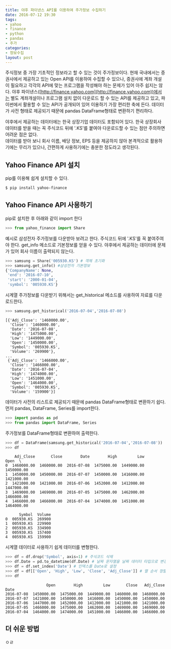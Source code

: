 ```yaml
---
title: 야후 파이낸스 API를 이용하여 주가정보 수집하기
date: 2016-07-12 19:30
tags:
- yahoo
- finance
- python
- pandas
- 주가
categories:
- 정보수집
layout: post
---
```


주식정보 중 가장 기초적인 정보라고 할 수 있는 것이 주가정보이다. 현재 국내에서는 증권사에서 제공하고 있는 Open API를 이용하여 수집할 수 있으나, 증권사에 계좌 개설이 필요하고 각각의 API에 맞는 프로그램을 작성해야 하는 문제가 있어 아주 쉽지는 않다. 야후 파이낸스([http://finance.yahoo.com](http://finance.yahoo.com))에서는 별도 계좌개설이나 프로그램 설치 없이 다운로드 할 수 있는 API를 제공하고 있고, 파이썬에서 활용할 수 있는 API가 공개되어 있어 이용하기 가장 편리한 축에 든다. 데이터가 사전 형태로 제공되기 때문에 pandas DataFrame형태로 변환하기 편리하다.

야후에서 제공하는 데이터에는 한국 상장기업 데이터도 포함되어 있다. 한국 상장회사 데이터를 받을 때는 꼭 주식코드 뒤에 '.KS'를 붙여야 다운로드할 수 있는 점만 주의하면 어려운 점은 없다.  
데이터를 받아 보니 회사 이름, 배당 정보, EPS 등을 제공하지 않아 본격적으로 활용하기에는 무리가 있으나, 간편하게 사용하기에는 충분한 정도라고 생각된다.

## Yahoo Finance API 설치

pip를 이용해 쉽게 설치할 수 있다.

```bash
$ pip install yahoo-finance
```

## Yahoo Finance API 사용하기

pip로 설치한 후 아래와 같이 import 한다

```python
>>> from yahoo_finance import Share
```

예시로 삼성전자 주가정보를 다운받아 보려고 한다. 주식코드 뒤에 '.KS'를 꼭 붙여주여야 한다. get_info 메소드로 기본정보를 얻을 수 있다. 야후에서 제공하는 데이터에 문제가 있어 회사 이름이 출력되지 않는다.

```python
>>> samsung = Share('005930.KS') # 객체 초기화
>>> samsung.get_info() #삼성전자 기본정보
{'CompanyName': None,
 'end': '2016-07-10',
 'start': '2000-01-04',
 'symbol': '005930.KS'}
```


시계열 주가정보를 다운받기 위해서는 get_historical 메소드를 사용하여 자료를 다운로드한다.  

```python
>>> samsung.get_historical('2016-07-04','2016-07-08')
```
```
[{'Adj_Close': '1460000.00',
  'Close': '1460000.00',
  'Date': '2016-07-08',
  'High': '1475000.00',
  'Low': '1449000.00',
  'Open': '1450000.00',
  'Symbol': '005930.KS',
  'Volume': '269900'},
...
 {'Adj_Close': '1466000.00',
  'Close': '1466000.00',
  'Date': '2016-07-04',
  'High': '1474000.00',
  'Low': '1451000.00',
  'Open': '1464000.00',
  'Symbol': '005930.KS',
  'Volume': '159900'}]
```

데이터가 사전의 리스트로 제공되기 때문에 pandas DataFrame형태로 변환하기 쉽다. 먼저 pandas, DataFrame, Series를 import한다.

```python
>>> import pandas as pd
>>> from pandas import DataFrame, Series
```

주가정보를 DataFrame형태로 변환하여 출력한다.

```python
>>> df = DataFrame(samsung.get_historical('2016-07-04','2016-07-08'))
>>> df
```
```
    Adj_Close       Close        Date        High         Low        Open  \
0  1460000.00  1460000.00  2016-07-08  1475000.00  1449000.00  1450000.00   
1  1450000.00  1450000.00  2016-07-07  1450000.00  1416000.00  1421000.00   
2  1421000.00  1421000.00  2016-07-06  1452000.00  1412000.00  1447000.00   
3  1469000.00  1469000.00  2016-07-05  1475000.00  1462000.00  1466000.00   
4  1466000.00  1466000.00  2016-07-04  1474000.00  1451000.00  1464000.00   

      Symbol  Volume  
0  005930.KS  269900  
1  005930.KS  229900  
2  005930.KS  334900  
3  005930.KS  157400  
4  005930.KS  159900  
```

시계열 데이터로 사용하기 쉽게 데이터를 변형한다.

```python
>>> df = df.drop('Symbol', axis=1) # 주식코드 삭제
>>> df.Date = pd.to_datetime(df.Date) # 날짜 문자열을 날짜 데이터 타입으로 변경
>>> df = df.set_index('Date') # 인덱스를 Date로 설정
>>> df = df[['Open', 'High', 'Low', 'Close', 'Adj_Close']] # 열 순서 정렬
>>> df
```
```
                  Open        High         Low       Close   Adj_Close
Date                                                                  
2016-07-08  1450000.00  1475000.00  1449000.00  1460000.00  1460000.00
2016-07-07  1421000.00  1450000.00  1416000.00  1450000.00  1450000.00
2016-07-06  1447000.00  1452000.00  1412000.00  1421000.00  1421000.00
2016-07-05  1466000.00  1475000.00  1462000.00  1469000.00  1469000.00
2016-07-04  1464000.00  1474000.00  1451000.00  1466000.00  1466000.00
```

## 더 쉬운 방법
ㅇㄹ